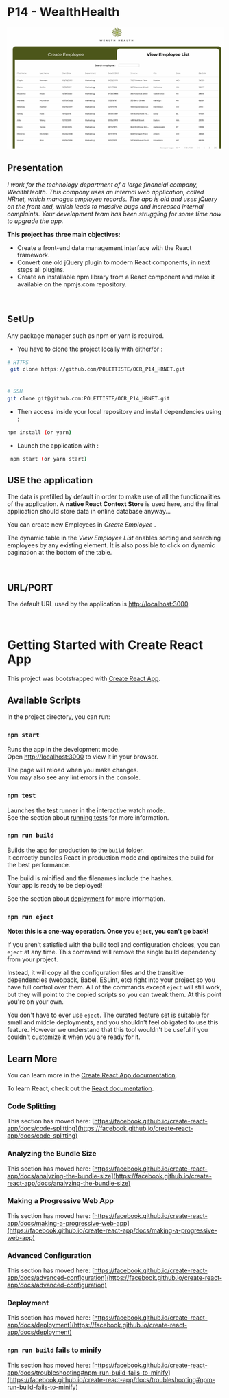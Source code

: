 # P14 - WealthHealth

![Preview of the website](/hrnet/src/assets/preview.jpg)

## Presentation

_I work for the technology department of a large financial company, WealthHealth.
This company uses an internal web application, called HRnet, which manages employee records. The app is old and uses jQuery on the front end, which leads to massive bugs and increased internal complaints. Your development team has been struggling for some time now to upgrade the app._

**This project has three main objectives:**

- Create a front-end data management interface with the React framework.
- Convert one old jQuery plugin to modern React components, in next steps all plugins.
- Create an installable npm library from a React component and make it available on the npmjs.com repository.

&nbsp;

## SetUp

Any package manager such as npm or yarn is required.

- You have to clone the project locally with either/or :

```bash
# HTTPS
 git clone https://github.com/POLETTISTE/OCR_P14_HRNET.git


# SSH
git clone git@github.com:POLETTISTE/OCR_P14_HRNET.git
```

- Then access inside your local repository and install dependencies using :

```bash
npm install (or yarn)
```

- Launch the application with :

```bash
 npm start (or yarn start)
```

## USE the application

The data is prefilled by default in order to make use of all the functionalities of the application. A **native React Context Store** is used here, and the final application should store data in online database anyway...

You can create new Employees in _Create Employee_ .

The dynamic table in the _View Employee List_ enables sorting and searching employees by any existing element.
It is also possible to click on dynamic pagination at the bottom of the table.

&nbsp;

## URL/PORT

The default URL used by the application is <http://localhost:3000>.

&nbsp;

# Getting Started with Create React App

This project was bootstrapped with [Create React App](https://github.com/facebook/create-react-app).

## Available Scripts

In the project directory, you can run:

### `npm start`

Runs the app in the development mode.\
Open [http://localhost:3000](http://localhost:3000) to view it in your browser.

The page will reload when you make changes.\
You may also see any lint errors in the console.

### `npm test`

Launches the test runner in the interactive watch mode.\
See the section about [running tests](https://facebook.github.io/create-react-app/docs/running-tests) for more information.

### `npm run build`

Builds the app for production to the `build` folder.\
It correctly bundles React in production mode and optimizes the build for the best performance.

The build is minified and the filenames include the hashes.\
Your app is ready to be deployed!

See the section about [deployment](https://facebook.github.io/create-react-app/docs/deployment) for more information.

### `npm run eject`

**Note: this is a one-way operation. Once you `eject`, you can't go back!**

If you aren't satisfied with the build tool and configuration choices, you can `eject` at any time. This command will remove the single build dependency from your project.

Instead, it will copy all the configuration files and the transitive dependencies (webpack, Babel, ESLint, etc) right into your project so you have full control over them. All of the commands except `eject` will still work, but they will point to the copied scripts so you can tweak them. At this point you're on your own.

You don't have to ever use `eject`. The curated feature set is suitable for small and middle deployments, and you shouldn't feel obligated to use this feature. However we understand that this tool wouldn't be useful if you couldn't customize it when you are ready for it.

## Learn More

You can learn more in the [Create React App documentation](https://facebook.github.io/create-react-app/docs/getting-started).

To learn React, check out the [React documentation](https://reactjs.org/).

### Code Splitting

This section has moved here: [https://facebook.github.io/create-react-app/docs/code-splitting](https://facebook.github.io/create-react-app/docs/code-splitting)

### Analyzing the Bundle Size

This section has moved here: [https://facebook.github.io/create-react-app/docs/analyzing-the-bundle-size](https://facebook.github.io/create-react-app/docs/analyzing-the-bundle-size)

### Making a Progressive Web App

This section has moved here: [https://facebook.github.io/create-react-app/docs/making-a-progressive-web-app](https://facebook.github.io/create-react-app/docs/making-a-progressive-web-app)

### Advanced Configuration

This section has moved here: [https://facebook.github.io/create-react-app/docs/advanced-configuration](https://facebook.github.io/create-react-app/docs/advanced-configuration)

### Deployment

This section has moved here: [https://facebook.github.io/create-react-app/docs/deployment](https://facebook.github.io/create-react-app/docs/deployment)

### `npm run build` fails to minify

This section has moved here: [https://facebook.github.io/create-react-app/docs/troubleshooting#npm-run-build-fails-to-minify](https://facebook.github.io/create-react-app/docs/troubleshooting#npm-run-build-fails-to-minify)
